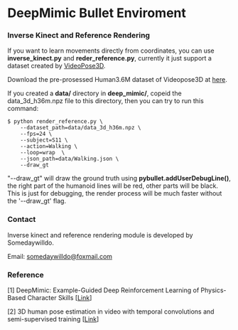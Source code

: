 # DeepMimic Bullet Enviroment

### Inverse Kinect and Reference Rendering

If you want to learn movements directly from coordinates, you can use **inverse_kinect.py** and **reder_reference.py**, currently it just support a dataset created by [VideoPose3D](https://github.com/facebookresearch/VideoPose3D).

Download the pre-prosessed Human3.6M dataset of Videopose3D at [here](https://www.dropbox.com/s/z5bwig0h6mww590/data_3d_h36m.npz?dl=0).

If you created a **data/** directory in **deep_mimic/**, copeid the data_3d_h36m.npz file to this directory, then you can try to run this command: 

```shell
$ python render_reference.py \
	--dataset_path=data/data_3d_h36m.npz \
    --fps=24 \
    --subject=S11 \
    --action=Walking \
    --loop=wrap  \
    --json_path=data/Walking.json \
    --draw_gt
```

"--draw_gt" will draw the ground truth using **pybullet.addUserDebugLine()**, the right part of the humanoid lines will be red, other parts will be black. This is just for debugging, the render process will be much faster without the '--draw_gt' flag.

### Contact

Inverse kinect and reference rendering module is developed by Somedaywilldo.

Email: somedaywilldo@foxmail.com

### Reference

[1] DeepMimic: Example-Guided Deep Reinforcement Learning of Physics-Based Character Skills [[Link](https://arxiv.org/abs/1804.02717)]

[2] 3D human pose estimation in video with temporal convolutions and semi-supervised training [[Link](https://arxiv.org/abs/1811.11742)]





